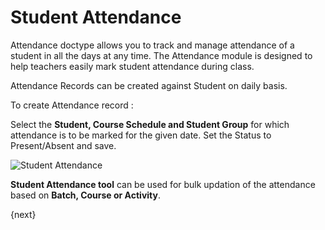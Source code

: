 # Student Attendance

Attendance doctype allows you to track and manage attendance of a student in all the days at any time. The Attendance module is designed to help teachers easily mark student attendance during class. 

Attendance Records can be created against Student on daily basis.

To create Attendance record :

Select the **Student, Course Schedule and Student Group** for which attendance is to be marked for the given date. Set the Status to Present/Absent and save. 

<img class="screenshot" alt="Student Attendance" src="{{docs_base_url}}/docs/assets/img/schools/schedule/student-attendance.gif">

**Student Attendance tool** can be used for bulk updation of the attendance based on **Batch, Course or Activity**.

{next}